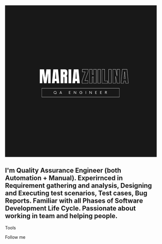 ![Header](https://github.com/testzhilina/testzhilina/blob/main/assets/Minimalist.png)

## I'm Quality Assurance Engineer (both Automation + Manual). Experirnced in Requirement gathering and analysis, Designing and Executing test scenarios, Test cases, Bug Reports. Familiar with all Phases of Software Development Life Cycle. Passionate about working in team and helping people.


Tools

Follow me